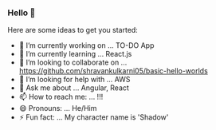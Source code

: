 ### Hello 👋

Here are some ideas to get you started:

- 🔭 I’m currently working on ... TO-DO App
- 🌱 I’m currently learning ... React.js
- 👯 I’m looking to collaborate on ... https://github.com/shravankulkarni05/basic-hello-worlds
- 🤔 I’m looking for help with ... AWS
- 💬 Ask me about ... Angular, React
- 📫 How to reach me: ... !!!
- 😄 Pronouns: ... He/Him
- ⚡ Fun fact: ... My character name is 'Shadow'

